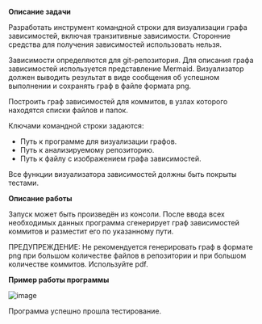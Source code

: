**Описание задачи**

Разработать инструмент командной строки для визуализации графа зависимостей, включая транзитивные зависимости. Сторонние средства для получения зависимостей использовать нельзя.

Зависимости определяются для git-репозитория. Для описания графа зависимостей используется представление Mermaid. Визуализатор должен выводить результат в виде сообщения об успешном выполнении и сохранять граф в файле формата png.

Построить граф зависимостей для коммитов, в узлах которого находятся списки файлов и папок.

Ключами командной строки задаются:
- Путь к программе для визуализации графов.
- Путь к анализируемому репозиторию.
- Путь к файлу с изображением графа зависимостей.

Все функции визуализатора зависимостей должны быть покрыты тестами.

**Описание работы**

Запуск может быть произведён из консоли. После ввода всех необходимых данных программа сгенерирует граф зависимостей коммитов и разместит его по указанному пути. 

ПРЕДУПРЕЖДЕНИЕ:
Не рекомендуется генерировать граф в формате png при большом количестве файлов в репозитории и при большом количестве коммитов. Используйте pdf.

**Пример работы программы**

![image](https://github.com/user-attachments/assets/ec2dc78a-6280-4b88-8c1c-609ff1627c7e)

Программа успешно прошла тестирование.
